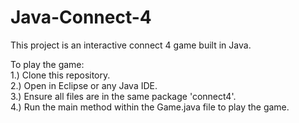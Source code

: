 # Java-Connect-4
This project is an interactive connect 4 game built in Java.

To play the game:                                                                                                
1.) Clone this repository.                                                                                   
2.) Open in Eclipse or any Java IDE.                                                                                       
3.) Ensure all files are in the same package 'connect4'.                                                                                  
4.) Run the main method within the Game.java file to play the game.                                                               
